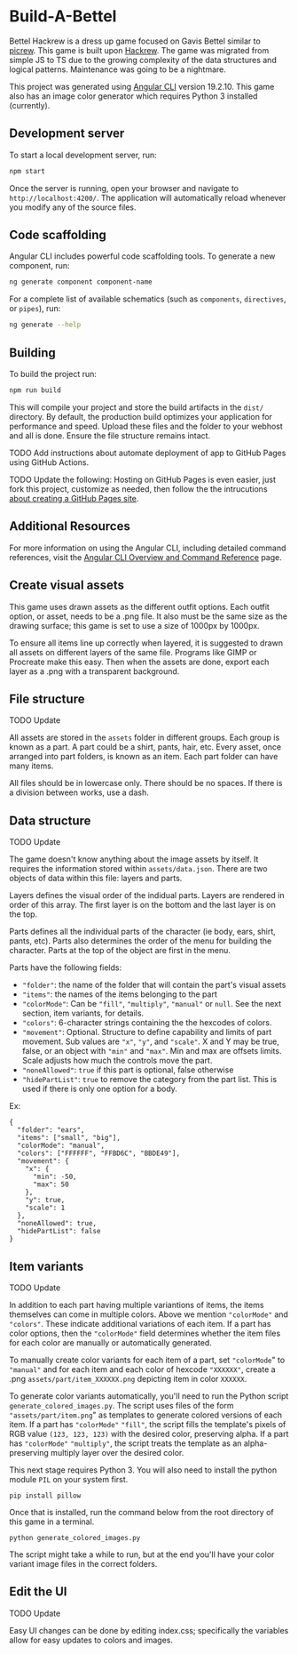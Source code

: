 # Build-A-Bettel

Bettel Hackrew is a dress up game focused on Gavis Bettel similar to [picrew](https://picrew.me/). This game is built upon [Hackrew](https://github.com/ksadov/hackrew). The game was migrated from simple JS to TS due to the growing complexity of the data structures and logical patterns. Maintenance was going to be a nightmare.

This project was generated using [Angular CLI](https://github.com/angular/angular-cli) version 19.2.10. This game also has an image color generator which requires Python 3 installed (currently).

## Development server

To start a local development server, run:

```bash
npm start
```

Once the server is running, open your browser and navigate to `http://localhost:4200/`. The application will automatically reload whenever you modify any of the source files.

## Code scaffolding

Angular CLI includes powerful code scaffolding tools. To generate a new component, run:

```bash
ng generate component component-name
```

For a complete list of available schematics (such as `components`, `directives`, or `pipes`), run:

```bash
ng generate --help
```

## Building

To build the project run:

```bash
npm run build
```

This will compile your project and store the build artifacts in the `dist/` directory. By default, the production build optimizes your application for performance and speed. Upload these files and the folder to your webhost and all is done. Ensure the file structure remains intact.

TODO Add instructions about automate deployment of app to GitHub Pages using GitHub Actions.

TODO Update the following: Hosting on GitHub Pages is even easier, just fork this project, customize as needed, then follow the the intrucutions [about creating a GitHub Pages site](https://docs.github.com/en/pages/getting-started-with-github-pages/creating-a-github-pages-site).

## Additional Resources

For more information on using the Angular CLI, including detailed command references, visit the [Angular CLI Overview and Command Reference](https://angular.dev/tools/cli) page.


## Create visual assets

This game uses drawn assets as the different outfit options. Each outfit option, or asset, needs to be a .png file. It also must be the same size as the drawing surface; this game is set to use a size of 1000px by 1000px.

To ensure all items line up correctly when layered, it is suggested to drawn all assets on different layers of the same file. Programs like GIMP or Procreate make this easy. Then when the assets are done, export each layer as a .png with a transparent background.

## File structure

TODO Update

All assets are stored in the `assets` folder in different groups. Each group is known as a part. A part could be a shirt, pants, hair, etc. Every asset, once arranged into part folders, is known as an item. Each part folder can have many items.

All files should be in lowercase only. There should be no spaces. If there is a division between works, use a dash.

## Data structure

TODO Update

The game doesn't know anything about the image assets by itself. It requires the information stored within `assets/data.json`. There are two objects of data within this file: layers and parts.

Layers defines the visual order of the indidual parts. Layers are rendered in order of this array. The first layer is on the bottom and the last layer is on the top.

Parts defines all the individual parts of the character (ie body, ears, shirt, pants, etc). Parts also determines the order of the menu for building the character. Parts at the top of the object are first in the menu.

Parts have the following fields:

- `"folder"`: the name of the folder that will contain the part's visual assets
- `"items"`: the names of the items belonging to the part
- `"colorMode"`: Can be `"fill"`, `"multiply"`, `"manual"` or `null`. See the next section, item variants, for details.
- `"colors"`: 6-character strings containing the the hexcodes of colors.
- `"movement"`: Optional. Structure to define capability and limits of part movement. Sub values are `"x"`, `"y"`, and `"scale"`. X and Y may be true, false, or an object with `"min"` and `"max"`. Min and max are offsets limits. Scale adjusts how much the controls move the part.
- `"noneAllowed"`: `true` if this part is optional, false otherwise
- `"hidePartList"`: `true` to remove the category from the part list. This is used if there is only one option for a body.

Ex:
```
{
  "folder": "ears",
  "items": ["small", "big"],
  "colorMode": "manual",
  "colors": ["FFFFFF", "FFBD6C", "BBDE49"],
  "movement": {
    "x": {
      "min": -50,
      "max": 50
    },
    "y": true,
    "scale": 1
  },
  "noneAllowed": true,
  "hidePartList": false
}
```

## Item variants

TODO Update

In addition to each part having multiple variantions of items, the items themselves can come in multiple colors. Above we mention `"colorMode"` and `"colors"`. These indicate additional variations of each item. If a part has color options, then the `"colorMode"` field determines whether the item files for each color are manually or automatically generated.

To manually create color variants for each item of a part, set `"colorMode`" to `"manual"` and for each item and each color of hexcode `"XXXXXX"`, create a .png `assets/part/item_XXXXXX.png` depicting item in color `XXXXXX`.

To generate color variants automatically, you'll need to run the Python script `generate_colored_images.py`. The script uses files of the form `"assets/part/item.png`" as templates to generate colored versions of each item. If a part has `"colorMode"` `"fill"`, the script fills the template's pixels of RGB value `(123, 123, 123)` with the desired color, preserving alpha. If a part has `"colorMode"` `"multiply"`, the script treats the template as an alpha-preserving multiply layer over the desired color.

This next stage requires Python 3. You will also need to install the python module `PIL` on your system first.

```
pip install pillow
```

Once that is installed, run the command below from the root directory of this game in a terminal.

```
python generate_colored_images.py
```

The script might take a while to run, but at the end you'll have your color variant image files in the correct folders.

## Edit the UI

TODO Update

Easy UI changes can be done by editing index.css; specifically the variables allow for easy updates to colors and images.